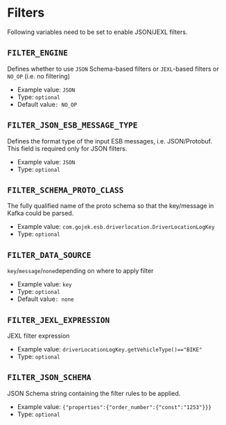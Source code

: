 # Filters

Following variables need to be set to enable JSON/JEXL filters.

## `FILTER_ENGINE`

Defines whether to use `JSON` Schema-based filters or `JEXL`-based filters or `NO_OP` \(i.e. no filtering\)

* Example value: `JSON`
* Type: `optional`
* Default value`: NO_OP`

## `FILTER_JSON_ESB_MESSAGE_TYPE`

Defines the format type of the input ESB messages, i.e. JSON/Protobuf. This field is required only for JSON filters.

* Example value: `JSON`
* Type: `optional`

## `FILTER_SCHEMA_PROTO_CLASS`

The fully qualified name of the proto schema so that the key/message in Kafka could be parsed.

* Example value: `com.gojek.esb.driverlocation.DriverLocationLogKey`
* Type: `optional`

## `FILTER_DATA_SOURCE`

`key`/`message`/`none`depending on where to apply filter

* Example value: `key`
* Type: `optional`
* Default value`: none`

## `FILTER_JEXL_EXPRESSION`

JEXL filter expression

* Example value: `driverLocationLogKey.getVehicleType()=="BIKE"`
* Type: `optional`

## `FILTER_JSON_SCHEMA`

JSON Schema string containing the filter rules to be applied.

* Example value: `{"properties":{"order_number":{"const":"1253"}}}`
* Type: `optional`

